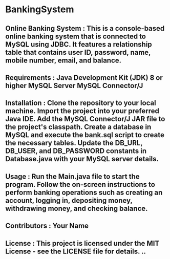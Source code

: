 # BankingSystem
Online Banking System :
This is a console-based online banking system that is connected to MySQL using JDBC.
It features a relationship table that contains user ID, password, name, mobile number,
email, and balance.
--------------------------------------------------------------------------------------------------------
Requirements :
Java Development Kit (JDK) 8 or higher
MySQL Server
MySQL Connector/J
--------------------------------------------------------------------------------------------------------
Installation :
Clone the repository to your local machine.
Import the project into your preferred Java IDE.
Add the MySQL Connector/J JAR file to the project's classpath.
Create a database in MySQL and execute the bank.sql script to create the necessary tables.
Update the DB_URL, DB_USER, and DB_PASSWORD constants in Database.java with your MySQL server details.
----------------------------------------------------------------------------------------------------------
Usage :
Run the Main.java file to start the program.
Follow the on-screen instructions to perform banking operations such as creating an account, logging in,
depositing money, withdrawing money, and checking balance.
------------------------------------------------------------------------------------------------------------
Contributors :
Your Name
-------------------------------------------------------------------------------------------------------------
License :
This project is licensed under the MIT License - see the LICENSE file for details.
..
---------------------------------------------------------------------------------------------------------------


